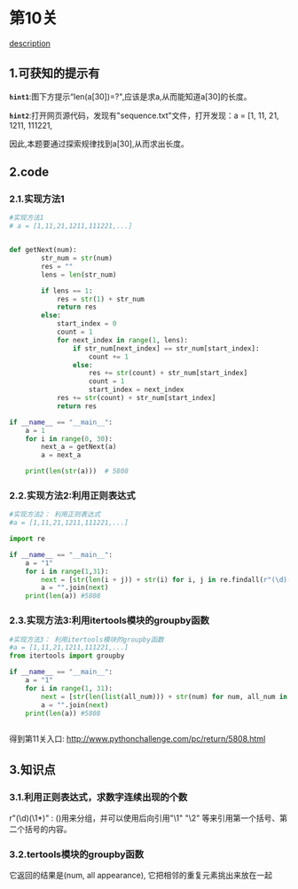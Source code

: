 # 第10关

[description](http://www.pythonchallenge.com/pc/return/bull.html)

## 1.可获知的提示有
**`hint1`**:图下方提示“len(a[30])=?",应该是求a,从而能知道a[30]的长度。  

**`hint2`**:打开网页源代码，发现有"sequence.txt"文件，打开发现：a = [1, 11, 21, 1211, 111221, 

因此,本题要通过探索规律找到a[30],从而求出长度。

## 2.code
### 2.1.实现方法1
```python
#实现方法1
# a = [1,11,21,1211,111221,...]


def getNext(num):
        str_num = str(num)
        res = ""
        lens = len(str_num)

        if lens == 1:
            res = str(1) + str_num
            return res
        else:
            start_index = 0
            count = 1
            for next_index in range(1, lens):
                if str_num[next_index] == str_num[start_index]:
                    count += 1
                else:
                    res += str(count) + str_num[start_index]
                    count = 1
                    start_index = next_index
            res += str(count) + str_num[start_index]
            return res

if __name__ == "__main__":
    a = 1
    for i in range(0, 30):
        next_a = getNext(a)
        a = next_a

    print(len(str(a)))  # 5808

```
### 2.2.实现方法2:利用正则表达式
```python
#实现方法2： 利用正则表达式
#a = [1,11,21,1211,111221,...]

import re

if __name__ == "__main__":
    a = "1"
    for i in range(1,31):
        next = [str(len(i + j)) + str(i) for i, j in re.findall(r"(\d)(\1*)", a)]  #（first appearance,following appearance）
        a = "".join(next)
    print(len(a)) #5808

```
### 2.3.实现方法3:利用itertools模块的groupby函数
```python
#实现方法3： 利用itertools模块的groupby函数
#a = [1,11,21,1211,111221,...]
from itertools import groupby

if __name__ == "__main__":
    a = "1"
    for i in range(1, 31):
        next = [str(len(list(all_num))) + str(num) for num, all_num in groupby(a)]
        a = "".join(next)
    print(len(a)) #5808



```
得到第11关入口: http://www.pythonchallenge.com/pc/return/5808.html  
## 3.知识点
### 3.1.利用正则表达式，求数字连续出现的个数  
  r"(\d)(\1*)" : ()用来分组，并可以使用后向引用"\\1" "\\2" 等来引用第一个括号、第二个括号的内容。

### 3.2.tertools模块的groupby函数  
  它返回的结果是(num, all appearance), 它把相邻的重复元素挑出来放在一起




